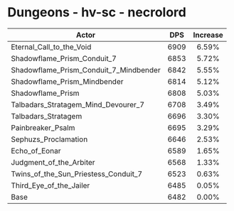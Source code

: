 # Dungeons - hv-sc - necrolord
| Actor | DPS | Increase |
|---|:---:|:---:|
|Eternal_Call_to_the_Void|6909|6.59%|
|Shadowflame_Prism_Conduit_7|6853|5.72%|
|Shadowflame_Prism_Conduit_7_Mindbender|6842|5.55%|
|Shadowflame_Prism_Mindbender|6814|5.12%|
|Shadowflame_Prism|6808|5.03%|
|Talbadars_Stratagem_Mind_Devourer_7|6708|3.49%|
|Talbadars_Stratagem|6696|3.30%|
|Painbreaker_Psalm|6695|3.29%|
|Sephuzs_Proclamation|6646|2.53%|
|Echo_of_Eonar|6589|1.65%|
|Judgment_of_the_Arbiter|6568|1.33%|
|Twins_of_the_Sun_Priestess_Conduit_7|6523|0.63%|
|Third_Eye_of_the_Jailer|6485|0.05%|
|Base|6482|0.00%|
